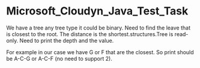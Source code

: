 # Microsoft_Cloudyn_Java_Test_Task
We have a tree any tree type it could be binary.
Need to find the leave that is closest to the root. The distance is the shortest.structures.Tree is read-only.
Need to print the depth and the value.

For example in our case we have G or F that are the closest.
So print should be A-C-G or A-C-F (no need to support 2).